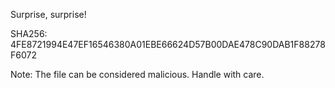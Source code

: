 Surprise, surprise!

SHA256: 4FE8721994E47EF16546380A01EBE66624D57B00DAE478C90DAB1F88278F6072

Note: The file can be considered malicious. Handle with care.
